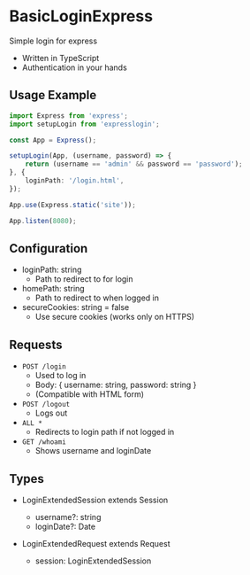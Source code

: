 # BasicLoginExpress 
Simple login for express

- Written in TypeScript
- Authentication in your hands

## Usage Example
```TypeScript
import Express from 'express';
import setupLogin from 'expresslogin';

const App = Express();

setupLogin(App, (username, password) => {
	return (username == 'admin' && password == 'password');
}, {
	loginPath: '/login.html',
});

App.use(Express.static('site'));

App.listen(8080);
```

## Configuration
- loginPath: string
    - Path to redirect to for login
- homePath: string
    - Path to redirect to when logged in
- secureCookies: string = false
    - Use secure cookies (works only on HTTPS)

## Requests
- `POST /login`
    - Used to log in
    - Body: { username: string, password: string }
    - (Compatible with HTML form)
- `POST /logout`
    - Logs out
- `ALL *`
    - Redirects to login path if not logged in
- `GET /whoami`
    - Shows username and loginDate

## Types
- LoginExtendedSession extends Session
    - username?: string
    - loginDate?: Date

- LoginExtendedRequest extends Request
    - session: LoginExtendedSession
